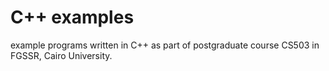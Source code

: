 # C++ examples
example programs written in C++ as part of postgraduate course CS503 in FGSSR, Cairo University.
